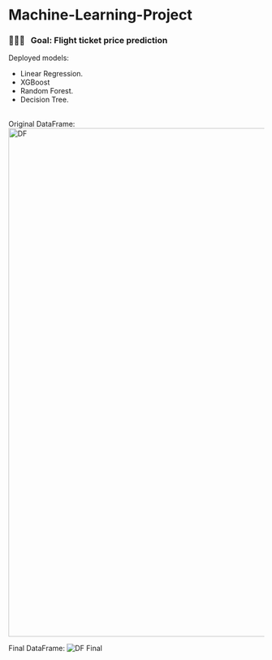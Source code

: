 # Machine-Learning-Project


<h3> 👨🏻‍💻 &nbsp; Goal: Flight ticket price prediction </h3>

Deployed models:
- Linear Regression.
- XGBoost
- Random Forest.
- Decision Tree.

<br/>
Original DataFrame:
<img width="1001" alt="DF" src="https://user-images.githubusercontent.com/80112729/118389719-c5b32d80-b65d-11eb-88e2-5844d2d74b02.png">

Final DataFrame:
![DF Final](https://user-images.githubusercontent.com/80112729/118389745-e8454680-b65d-11eb-876b-98d76b4b9ee8.png)

</a>

<br/>
